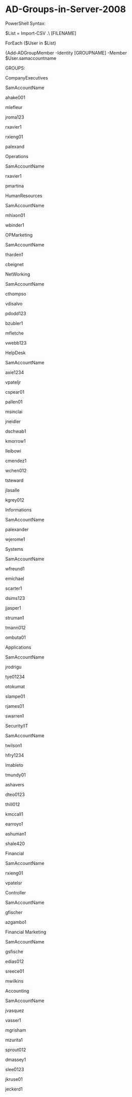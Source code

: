 # AD-Groups-in-Server-2008
PowerShell Syntax:

$List = Import-CSV .\ [FILENAME]

ForEach ($User in $List)

{Add-ADGroupMember -Identity [GROUPNAME] -Member $User.samaccountname


GROUPS:


CompanyExecutives

SamAccountName

ahake001

mlefleur

jroma123

rxavier1

rxieng01

palexand


Operations

SamAccountName

rxavier1

pmartina


HumanResources

SamAccountName

mhixon01

wbinder1


OPMarketing

SamAccountName

tharden1

cbeignet


NetWorking

SamAccountName

cthompso

vdisalvo

pdodd123

bzubler1

mfletche

vwebb123


HelpDesk

SamAccountName

axie1234

vpateljr

cspear01

pallen01

msinclai

jneidler

dschwab1

kmorrow1

lleibowi

cmendez1

wchen012

tsteward

jlasalle

kgrey012


Informations

SamAccountName

palexander

wjerome1


Systems

SamAccountName

wfreund1

emichael

scarter1

dsims123

jjasper1

struman1

tmann012

ombuta01


Applications

SamAccountName

jrodrigu

tye01234

otokumat

slampe01

rjames01

swarren1


Security/IT

SamAccountName

twilson1

hfry1234

lmableto

tmundy01

ashavers

dteo0123

thill012

kmccall1

earroyo1

ashuman1

shale420


Financial

SamAccountName

rxieng01

vpatelsr


Controller

SamAccountName

gfischer

azgambo1


Financial Marketing

SamAccountName

gsfische

edias012

sreece01

mwilkins


Accounting

SamAccountName

jvasquez

vasser1

mgrisham

mzurita1

sprout012

dmassey1

slee0123

jkruse01

jeckerd1
